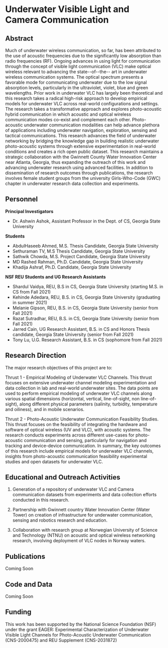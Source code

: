 # Underwater Visible Light and Camera Communication

## Abstract
 
 Much of underwater wireless communication, so far, has been attributed to the use of acoustic frequencies due to the significantly low absorption than radio frequencies (RF). Ongoing advances in using light for communication through the concept of visible light communication (VLC) make optical wireless relevant to advancing the state--of--the-- art in underwater wireless communication systems. The optical spectrum presents a favorable mode for communicating underwater due to the low signal absorption levels, particularly in the ultraviolet, violet, blue and green wavelengths. Prior work in underwater VLC has largely been theoretical and this research takes a radical high-risk approach to develop empirical models for underwater VLC across real-world configurations and settings. The research takes a transformative approach and explores photo-acoustic hybrid communication in which acoustic and optical wireless communication modes co-exist and complement each other. Photo-acoustic underwater communication modalities can help advance plethora of applications including underwater navigation, exploration, sensing and tactical communications. This research advances the field of underwater networking by bridging the knowledge gap in building realistic underwater photo-acoustic systems through extensive experimentation in real-world conditions and creates a rich open public dataset. This research maintains a strategic collaboration with the Gwinnett County Water Innovation Center near Atlanta, Georgia, thus expanding the outreach of this work and advancing underwater research using advanced facilities. In addition to dissemination of research outcomes through publications, the research involves female student groups from the university Girls-Who-Code (GWC) chapter in underwater research data collection and experiments.

## Personnel
  
 **Principal Investigators**
 
 - Dr. Ashwin Ashok, Assistant Professor in the Dept. of CS, Georgia State University
   
  **Students**
  
   - AbdulHaseeb Ahmed, M.S. Thesis Candidate, Georgia State University
   - Sethuraman TV, M.S Thesis Candidate, Georgia State University
   - Sathwik Chowda, M.S. Project Candidate, Georgia State University
   - MD Rashed Rahman, Ph.D. Candidate, Georgia State University
   - Khadija Ashraf, Ph.D. Candidate, Georgia State University
   
  
   **NSF REU Students and UG Research Assistants**
   - Shardul Vaidya, REU, B.S in CS, Georgia State University (starting M.S. in CS from Fall 2021)
   - Kehinde Adedara, REU, B.S. in CS, Georgia State University (graduating in summer 2021)
   - Melanie Gipson, REU, B.S. in CS, Georgia State University (senior from Fall 2021)
   - Razat Sutradhar, REU, B.S. in CS, Georgia State University (senior from Fall 2021)
   - Jarred Cain, UG Research Assistant, B.S. in CS and Honors Thesis candidate, Georgia State University (senior from Fall 2021)
   - Tony Lu, U.G. Research Assistant, B.S. in CS (sophomore from Fall 2021)
   
 
## Research Direction
  
The major research objectives of this project are to:

Thrust 1 - Empirical Modeling of Underwater VLC Channels. This thrust focuses on extensive underwater channel modeling experimentation and data collection in lab and real-world underwater sites. The data points are used to perform empirical modeling of underwater VLC channels along various spatial dimensions (horizontal, vertical, line-of-sight, non line-of-sight), along different physical parameters (salinity, turbidity, temperature and oiliness), and in mobile scenarios. 

Thrust 2 - Photo-Acoustic Underwater Communication Feasibility Studies. This thrust focuses on the feasibility of integrating the hardware and software of optical wireless (UV and VLC), with acoustic systems. The research conducts experiments across different use-cases for photo-acoustic communication and sensing, particularly for navigation and tracking and device-device communication. In summary, the key outcomes of this research include empirical models for underwater VLC channels, insights from photo-acoustic communication feasibility experimental studies and open datasets for underwater VLC.


## Educational and Outreach Activities

1. Generation of a repository of underwater VLC and Camera communication datasets from experiments and data collection efforts conducted in this research.

2. Partnership with Gwinnett country Water Innovation Center (Water Tower) on creation of infrastructure for underwater communication, sensing and robotics research and education.

3. Collaboration with research group at Norwegian University of Science and Technology (NTNU) on acoustic and optical wireless networking research, involving deployment of VLC nodes in Norway waters.


## Publications

Coming Soon

## Code and Data

Coming Soon

## Funding
This work has been supported by the National Science Foundation (NSF) under the grant EAGER: Experimental Characterization of Underwater Visible Light Channels for Photo-Acoustic Underwater Communication (CNS-2000475) and REU Supplement (CNS-2031872)



